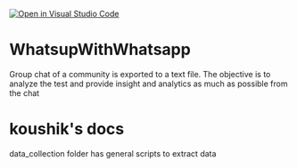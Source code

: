 [![Open in Visual Studio Code](https://classroom.github.com/assets/open-in-vscode-718a45dd9cf7e7f842a935f5ebbe5719a5e09af4491e668f4dbf3b35d5cca122.svg)](https://classroom.github.com/online_ide?assignment_repo_id=12145482&assignment_repo_type=AssignmentRepo)
# WhatsupWithWhatsapp
Group chat of a community is exported to a text file.  The objective is to analyze the test and provide insight and analytics as much as possible from the chat

# koushik's docs
data_collection folder has general scripts to extract data

